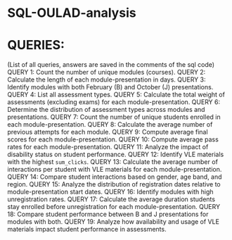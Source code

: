 # SQL-OULAD-analysis
# QUERIES:
(List of all queries, answers are saved in the comments of the sql code)
QUERY 1: Count the number of unique modules (courses).
QUERY 2: Calculate the length of each module-presentation in days.
QUERY 3: Identify modules with both February (B) and October (J) presentations.
QUERY 4: List all assessment types.
QUERY 5: Calculate the total weight of assessments (excluding exams) for each module-presentation.
QUERY 6: Determine the distribution of assessment types across modules and presentations.
QUERY 7: Count the number of unique students enrolled in each module-presentation.
QUERY 8: Calculate the average number of previous attempts for each module.
QUERY 9: Compute average final scores for each module-presentation.
QUERY 10: Compute average pass rates for each module-presentation.
QUERY 11: Analyze the impact of disability status on student performance.
QUERY 12: Identify VLE materials with the highest `sum_clicks`.
QUERY 13: Calculate the average number of interactions per student with VLE materials for each module-presentation.
QUERY 14: Compare student interactions based on gender, age band, and region.
QUERY 15: Analyze the distribution of registration dates relative to module-presentation start dates.
QUERY 16: Identify modules with high unregistration rates.
QUERY 17: Calculate the average duration students stay enrolled before unregistration for each module-presentation.
QUERY 18: Compare student performance between B and J presentations for modules with both.
QUERY 19: Analyze how availability and usage of VLE materials impact student performance in assessments.

